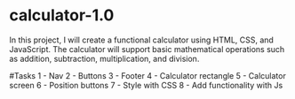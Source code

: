 # calculator-1.0
In this project, I will create a functional calculator using HTML, CSS, and JavaScript. The calculator will support basic mathematical operations such as addition, subtraction, multiplication, and division.

#Tasks
    1 - Nav
    2 - Buttons
    3 - Footer
    4 - Calculator rectangle
    5 - Calculator screen
    6 - Position buttons
    7 - Style with CSS
    8 - Add functionality with Js